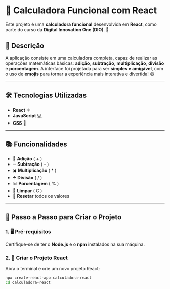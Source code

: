 # 🧮 Calculadora Funcional com React

Este projeto é uma **calculadora funcional** desenvolvida em **React**, como parte do curso da **Digital Innovation One (DIO)**. 🚀

## 📝 Descrição
A aplicação consiste em uma calculadora completa, capaz de realizar as operações matemáticas básicas: **adição**, **subtração**, **multiplicação**, **divisão** e **porcentagem**. A interface foi projetada para ser **simples e amigável**, com o uso de **emojis** para tornar a experiência mais interativa e divertida! 😄

---

## 🛠️ Tecnologias Utilizadas
- **React** ⚛️
- **JavaScript** 💻
- **CSS** 🎨

---

## 📚 Funcionalidades
- 🧩 **Adição** ( + )
- ➖ **Subtração** ( - )
- ✖️ **Multiplicação** ( * )
- ➗ **Divisão** ( / )
- 📊 **Porcentagem** ( % )
- 🧹 **Limpar** ( C )
- 🔄 **Resetar** todos os valores

---

## 🚀 Passo a Passo para Criar o Projeto

### 1. 🖥️ Pré-requisitos
Certifique-se de ter o **Node.js** e o **npm** instalados na sua máquina.

### 2. 📁 Criar o Projeto React
Abra o terminal e crie um novo projeto React:
```bash
npx create-react-app calculadora-react
cd calculadora-react
